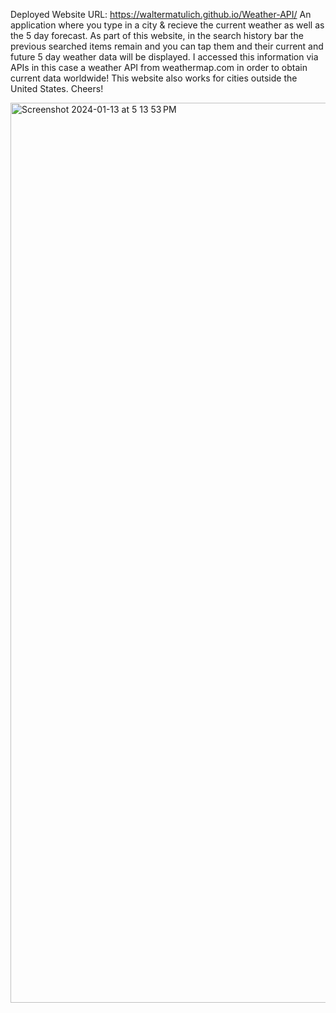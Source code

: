 Deployed Website URL: https://waltermatulich.github.io/Weather-API/
An application where you type in a city & recieve the current weather as well as the 5 day forecast. As part of this website, in the search history bar the previous searched items remain and you can tap them and their current and future 5 day weather data will be displayed. I accessed this information via APIs in this case a weather API from weathermap.com in order to obtain current data worldwide! This website also works for cities outside the United States. Cheers!

<img width="1440" alt="Screenshot 2024-01-13 at 5 13 53 PM" src="https://github.com/waltermatulich/Weather-API/assets/152677493/33f0703f-9a6d-4864-a20d-86ab2e62261f">

